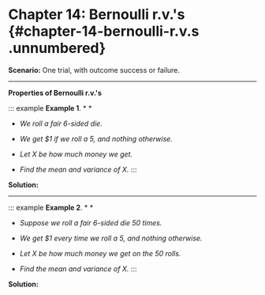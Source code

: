 # Chapter 14: Bernoulli r.v.'s {#chapter-14-bernoulli-r.v.s .unnumbered}

**Scenario:** One trial, with outcome success or failure.

------------------------------------------------------------------------

**Properties of Bernoulli r.v.'s**

::: example
**Example 1**. * *

-   *We roll a fair 6-sided die.*

-   *We get \$1 if we roll a 5, and nothing otherwise.*

-   *Let $X$ be how much money we get.*

-   *Find the mean and variance of $X$.*
:::

**Solution:**

------------------------------------------------------------------------

::: example
**Example 2**. * *

-   *Suppose we roll a fair 6-sided die 50 times.*

-   *We get \$1 every time we roll a 5, and nothing otherwise.*

-   *Let $X$ be how much money we get on the 50 rolls.*

-   *Find the mean and variance of $X$.*
:::

**Solution:**
